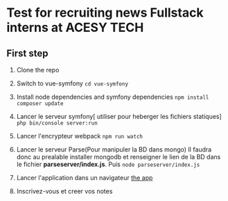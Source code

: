 # Test for recruiting news Fullstack interns at ACESY TECH

## First step

1. Clone the repo
2. Switch to vue-symfony
```cd vue-symfony```
3. Install node dependencies and symfony dependencies
```npm install```
```composer update```
4. Lancer le serveur symfony[ utiliser pour heberger les fichiers statiques]
```php bin/console server:run```
5. Lancer l'encrypteur webpack
```npm run watch```
6. Lancer le serveur Parse(Pour manipuler la BD dans mongo)
Il faudra donc au prealable installer mongodb et renseigner le lien de la BD dans le fichier __parseserver/index.js__. Puis
```node parseserver/index.js```

7. Lancer l'application dans un navigateur [the app](http://locahost:8000/notes)
8. Inscrivez-vous et creer vos notes
